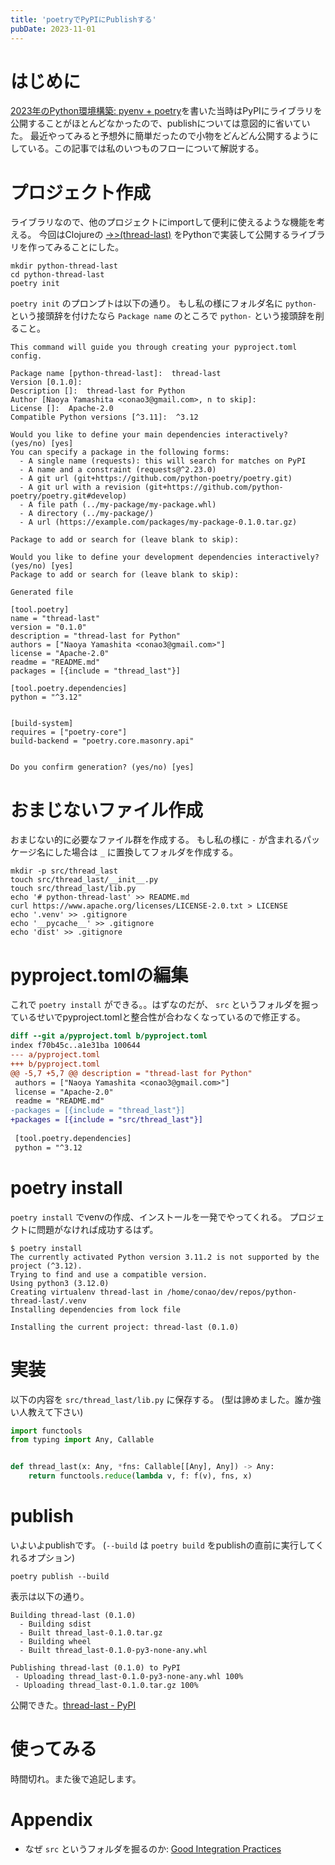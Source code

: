 ```yaml
---
title: 'poetryでPyPIにPublishする'
pubDate: 2023-11-01
---
```


# はじめに

[2023年のPython環境構築: pyenv + poetry](https://a.conao3.com/blog/2023/2fcc-9a3e/)を書いた当時はPyPIにライブラリを公開することがほとんどなかったので、publishについては意図的に省いていた。
最近やってみると予想外に簡単だったので小物をどんどん公開するようにしている。この記事では私のいつものフローについて解説する。

# プロジェクト作成

ライブラリなので、他のプロジェクトにimportして便利に使えるような機能を考える。
今回はClojureの [->>(thread-last)](https://clojuredocs.org/clojure.core/-%3E%3E) をPythonで実装して公開するライブラリを作ってみることにした。

```
mkdir python-thread-last
cd python-thread-last
poetry init
```

`poetry init` のプロンプトは以下の通り。
もし私の様にフォルダ名に `python-` という接頭辞を付けたなら `Package name` のところで `python-` という接頭辞を削ること。
```
This command will guide you through creating your pyproject.toml config.

Package name [python-thread-last]:  thread-last
Version [0.1.0]:
Description []:  thread-last for Python
Author [Naoya Yamashita <conao3@gmail.com>, n to skip]:
License []:  Apache-2.0
Compatible Python versions [^3.11]:  ^3.12

Would you like to define your main dependencies interactively? (yes/no) [yes] 
You can specify a package in the following forms:
  - A single name (requests): this will search for matches on PyPI
  - A name and a constraint (requests@^2.23.0)
  - A git url (git+https://github.com/python-poetry/poetry.git)
  - A git url with a revision (git+https://github.com/python-poetry/poetry.git#develop)
  - A file path (../my-package/my-package.whl)
  - A directory (../my-package/)
  - A url (https://example.com/packages/my-package-0.1.0.tar.gz)

Package to add or search for (leave blank to skip): 

Would you like to define your development dependencies interactively? (yes/no) [yes] 
Package to add or search for (leave blank to skip): 

Generated file

[tool.poetry]
name = "thread-last"
version = "0.1.0"
description = "thread-last for Python"
authors = ["Naoya Yamashita <conao3@gmail.com>"]
license = "Apache-2.0"
readme = "README.md"
packages = [{include = "thread_last"}]

[tool.poetry.dependencies]
python = "^3.12"


[build-system]
requires = ["poetry-core"]
build-backend = "poetry.core.masonry.api"


Do you confirm generation? (yes/no) [yes] 
```

# おまじないファイル作成
おまじない的に必要なファイル群を作成する。
もし私の様に `-` が含まれるパッケージ名にした場合は `_` に置換してフォルダを作成する。

```
mkdir -p src/thread_last
touch src/thread_last/__init__.py
touch src/thread_last/lib.py
echo '# python-thread-last' >> README.md
curl https://www.apache.org/licenses/LICENSE-2.0.txt > LICENSE
echo '.venv' >> .gitignore
echo '__pycache__' >> .gitignore
echo 'dist' >> .gitignore
```

# pyproject.tomlの編集
これで `poetry install` ができる。。はずなのだが、 `src` というフォルダを掘っているせいでpyproject.tomlと整合性が合わなくなっているので修正する。

```diff
diff --git a/pyproject.toml b/pyproject.toml
index f70b45c..a1e31ba 100644
--- a/pyproject.toml
+++ b/pyproject.toml
@@ -5,7 +5,7 @@ description = "thread-last for Python"
 authors = ["Naoya Yamashita <conao3@gmail.com>"]
 license = "Apache-2.0"
 readme = "README.md"
-packages = [{include = "thread_last"}]
+packages = [{include = "src/thread_last"}]
 
 [tool.poetry.dependencies]
 python = "^3.12
```

# poetry install
`poetry install` でvenvの作成、インストールを一発でやってくれる。
プロジェクトに問題がなければ成功するはず。

```
$ poetry install
The currently activated Python version 3.11.2 is not supported by the project (^3.12).
Trying to find and use a compatible version. 
Using python3 (3.12.0)
Creating virtualenv thread-last in /home/conao/dev/repos/python-thread-last/.venv
Installing dependencies from lock file

Installing the current project: thread-last (0.1.0)
```

# 実装

以下の内容を `src/thread_last/lib.py` に保存する。
(型は諦めました。誰か強い人教えて下さい)

```python
import functools
from typing import Any, Callable


def thread_last(x: Any, *fns: Callable[[Any], Any]) -> Any:
    return functools.reduce(lambda v, f: f(v), fns, x)
```

# publish

いよいよpublishです。
(`--build` は `poetry build` をpublishの直前に実行してくれるオプション)

```
poetry publish --build
```

表示は以下の通り。
```
Building thread-last (0.1.0)
  - Building sdist
  - Built thread_last-0.1.0.tar.gz
  - Building wheel
  - Built thread_last-0.1.0-py3-none-any.whl

Publishing thread-last (0.1.0) to PyPI
 - Uploading thread_last-0.1.0-py3-none-any.whl 100%
 - Uploading thread_last-0.1.0.tar.gz 100%
```

公開できた。[thread-last - PyPI](https://pypi.org/project/thread-last/)

# 使ってみる

時間切れ。また後で追記します。

# Appendix
- なぜ `src` というフォルダを掘るのか: [Good Integration Practices](https://docs.pytest.org/en/7.1.x/explanation/goodpractices.html)
